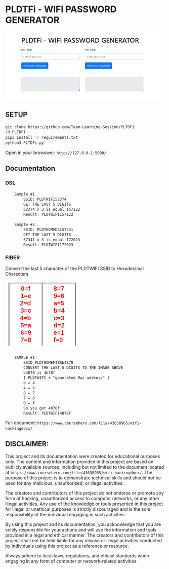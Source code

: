 # PLDTFi - WIFI PASSWORD GENERATOR
![Alt text](image.png)
## SETUP
```bash
git clone https://github.com/Team-Learning-Session/PLTDFi
cd PLTDFi
pip3 install -r requirements.txt
python3 PLTDFi.py
```
Open in your browswer:  `http://127.0.0.1:5000/`

## Documentation
### DSL
```
    Sample #1 
        SSID: PLDTWIFI52374
        GET THE LAST 5 DIGITS
        52374 x 3 is equal 157122 
        Result: PLDTWIFI157122 

    Sample #2 
        SSID: PLDTHOMEDSL57341 
        GET THE LAST 5 DIGITS
        57341 x 3 is equal 172023
        Result: PLDTWIFI172023
```

### FIBER
Convert the last 5 character of the PLDTWIFI SSID to Hexadecimal Characters

![Alt text](image-1.png)
```
    SAMPLE #1
        SSID PLDTHOMEFIBRb4870 
        CONVERT THE LAST 5 DIGITS TO THE IMAGE ABOVE
        b4870 is 4b78f
        [ PLDTWIFI + "generated Mac address" ] 
        b = 4
        4 = b
        8 = 7
        7 = 8
        0 = f 
        So you get 4b78f
        Result: PLDTWIFI4B78F
```
Full document: `https://www.coursehero.com/file/43638965/wifi-hackingdocx/`

## DISCLAIMER: 
This project and its documentation were created for educational purposes only. The content and information provided in this project are based on publicly available sources, including but not limited to the document located at `https://www.coursehero.com/file/43638965/wifi-hackingdocx/`. The purpose of this project is to demonstrate technical skills and should not be used for any malicious, unauthorized, or illegal activities. 

The creators and contributors of this project do not endorse or promote any form of hacking, unauthorized access to computer networks, or any other illegal activities. Any use of the knowledge or tools presented in this project for illegal or unethical purposes is strictly discouraged and is the sole responsibility of the individual engaging in such activities.

By using this project and its documentation, you acknowledge that you are solely responsible for your actions and will use the information and tools provided in a legal and ethical manner. The creators and contributors of this project shall not be held liable for any misuse or illegal activities conducted by individuals using this project as a reference or resource.

Always adhere to local laws, regulations, and ethical standards when engaging in any form of computer or network-related activities.
